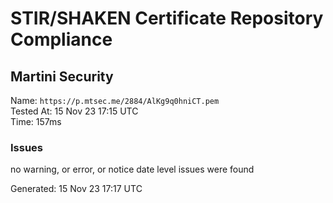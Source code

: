 # STIR/SHAKEN Certificate Repository Compliance

## Martini Security

Name: `https://p.mtsec.me/2884/AlKg9q0hniCT.pem`\
Tested At: 15 Nov 23 17:15 UTC\
Time: 157ms

### Issues

no warning, or error, or notice date level issues were found

Generated: 15 Nov 23 17:17 UTC